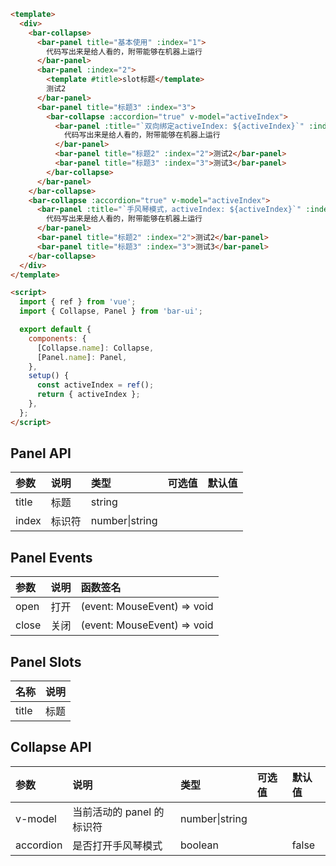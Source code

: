 ```html
<template>
  <div>
    <bar-collapse>
      <bar-panel title="基本使用" :index="1">
        代码写出来是给人看的，附带能够在机器上运行
      </bar-panel>
      <bar-panel :index="2">
        <template #title>slot标题</template>
        测试2
      </bar-panel>
      <bar-panel title="标题3" :index="3">
        <bar-collapse :accordion="true" v-model="activeIndex">
          <bar-panel :title="`双向绑定activeIndex: ${activeIndex}`" :index="1">
            代码写出来是给人看的，附带能够在机器上运行
          </bar-panel>
          <bar-panel title="标题2" :index="2">测试2</bar-panel>
          <bar-panel title="标题3" :index="3">测试3</bar-panel>
        </bar-collapse>
      </bar-panel>
    </bar-collapse>
    <bar-collapse :accordion="true" v-model="activeIndex">
      <bar-panel :title="`手风琴模式，activeIndex: ${activeIndex}`" :index="1">
        代码写出来是给人看的，附带能够在机器上运行
      </bar-panel>
      <bar-panel title="标题2" :index="2">测试2</bar-panel>
      <bar-panel title="标题3" :index="3">测试3</bar-panel>
    </bar-collapse>
  </div>
</template>

<script>
  import { ref } from 'vue';
  import { Collapse, Panel } from 'bar-ui';

  export default {
    components: {
      [Collapse.name]: Collapse,
      [Panel.name]: Panel,
    },
    setup() {
      const activeIndex = ref();
      return { activeIndex };
    },
  };
</script>
```

## Panel API

| 参数  | 说明   | 类型           | 可选值 | 默认值 |
| :---- | :----- | :------------- | :----- | :----- |
| title | 标题   | string         |        |        |
| index | 标识符 | number\|string |        |        |

## Panel Events

| 参数  | 说明 | 函数签名                    |
| :---- | :--- | :-------------------------- |
| open  | 打开 | (event: MouseEvent) => void |
| close | 关闭 | (event: MouseEvent) => void |

## Panel Slots

| 名称  | 说明 |
| :---- | :--- |
| title | 标题 |

## Collapse API

| 参数      | 说明                      | 类型           | 可选值 | 默认值 |
| :-------- | :------------------------ | :------------- | :----- | :----- |
| v-model   | 当前活动的 panel 的标识符 | number\|string |        |        |
| accordion | 是否打开手风琴模式        | boolean        |        | false  |
